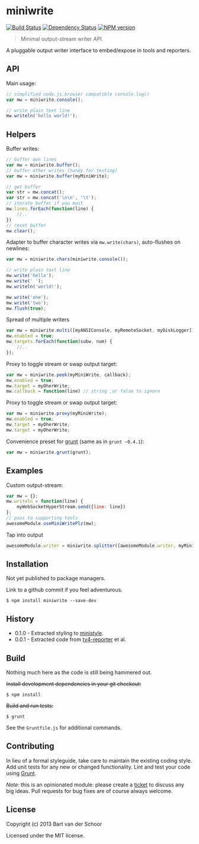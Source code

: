 # miniwrite

[![Build Status](https://secure.travis-ci.org/Bartvds/miniwrite.png?branch=master)](http://travis-ci.org/Bartvds/miniwrite) [![Dependency Status](https://gemnasium.com/Bartvds/miniwrite.png)](https://gemnasium.com/Bartvds/miniwrite) [![NPM version](https://badge.fury.io/js/miniwrite.png)](http://badge.fury.io/js/miniwrite)

> Minimal output-stream writer API. 

A pluggable output writer interface to embed/expose in tools and reporters. 

## API

Main usage:
````js
// simplified node.js.browser compatible console.log()
var mw = miniwrite.console();

// write plain text line
mw.writeln('hello world!');
````

## Helpers

Buffer writes:
````js
// buffer own lines
var mw = miniwrite.buffer();
// buffer other writes (handy for testing)
var mw = miniwrite.buffer(myMiniWrite);

// get buffer
var str = mw.concat();
var str = mw.concat('\n\n', '\t');
// iterate buffer if you must
mw.lines.forEach(function(line) {
	//..
})
// reset buffer
mw.clear();
````

Adapter to buffer character writes via `mw.write(chars)`, auto-flushes on newlines:
````js
var mw = miniwrite.chars(miniwrite.console());

// write plain text line
mw.write('hello');
mw.write(' ');
mw.writeln('world!');

mw.write('one');
mw.write('two');
mw.flush(true);
````

Spread of multiple writers
````js
var mw = miniwrite.multi([myANSIConsole, myRemoteSocket, myDiskLogger]);
mw.enabled = true;
mw.targets.forEach(function(subw, num) {
	//.. 
});
````

Proxy to toggle stream or swap output target:
````js
var mw = miniwrite.peek(myMiniWrite, callback);
mw.enabled = true;
mw.target = myOherWrite;
mw.callback = function(line) // string ,or false to ignore
````

Proxy to toggle stream or swap output target:
````js
var mw = miniwrite.proxy(myMiniWrite);
mw.enabled = true;
mw.target = myOherWrite;
mw.target = myOherWrite;
````

Convenience preset for [grunt](https://github.com/gruntjs/grunt) (same as in `grunt ~0.4.1`):
````js
var mw = miniwrite.grunt(grunt);
````
## Examples

Custom output-stream:
````js
var mw = {};
mw.writeln = function(line) {
	myWebSocketHyperStream.send({line: line})
};
// pass to supporting tools
awesomeModule.useMiniWritePlz(mw);
````

Tap into output
````js
awesomeModule.writer = miniwrite.splitter([awesomeModule.writer, myMiniWrite]);
````

## Installation

Not yet published to package managers. 

Link to a github commit if you feel adventurous.

```shell
$ npm install miniwrite --save-dev
```

## History

* 0.1.0 - Extracted styling to [ministyle](https://github.com/Bartvds/ministyle).
* 0.0.1 - Extracted code from [tv4-reporter](https://github.com/Bartvds/tv4-reporter) et al.

## Build

Nothing much here as the code is still being hammered out.

~~Install development dependencies in your git checkout:~~

    $ npm install

~~Build and run tests:~~

    $ grunt

See the `Gruntfile.js` for additional commands.

## Contributing

In lieu of a formal styleguide, take care to maintain the existing coding style. Add unit tests for any new or changed functionality. Lint and test your code using [Grunt](http://gruntjs.com/).

*Note:* this is an opinionated module: please create a [ticket](https://github.com/Bartvds/miniwrite/issues) to discuss any big ideas. Pull requests for bug fixes are of course always welcome. 

## License

Copyright (c) 2013 Bart van der Schoor

Licensed under the MIT license.